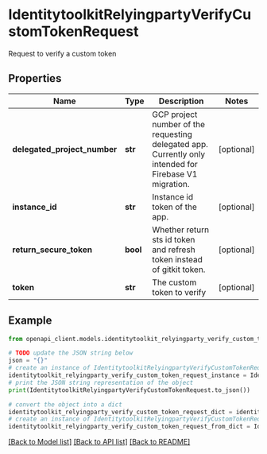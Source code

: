 # IdentitytoolkitRelyingpartyVerifyCustomTokenRequest

Request to verify a custom token

## Properties

Name | Type | Description | Notes
------------ | ------------- | ------------- | -------------
**delegated_project_number** | **str** | GCP project number of the requesting delegated app. Currently only intended for Firebase V1 migration. | [optional] 
**instance_id** | **str** | Instance id token of the app. | [optional] 
**return_secure_token** | **bool** | Whether return sts id token and refresh token instead of gitkit token. | [optional] 
**token** | **str** | The custom token to verify | [optional] 

## Example

```python
from openapi_client.models.identitytoolkit_relyingparty_verify_custom_token_request import IdentitytoolkitRelyingpartyVerifyCustomTokenRequest

# TODO update the JSON string below
json = "{}"
# create an instance of IdentitytoolkitRelyingpartyVerifyCustomTokenRequest from a JSON string
identitytoolkit_relyingparty_verify_custom_token_request_instance = IdentitytoolkitRelyingpartyVerifyCustomTokenRequest.from_json(json)
# print the JSON string representation of the object
print(IdentitytoolkitRelyingpartyVerifyCustomTokenRequest.to_json())

# convert the object into a dict
identitytoolkit_relyingparty_verify_custom_token_request_dict = identitytoolkit_relyingparty_verify_custom_token_request_instance.to_dict()
# create an instance of IdentitytoolkitRelyingpartyVerifyCustomTokenRequest from a dict
identitytoolkit_relyingparty_verify_custom_token_request_from_dict = IdentitytoolkitRelyingpartyVerifyCustomTokenRequest.from_dict(identitytoolkit_relyingparty_verify_custom_token_request_dict)
```
[[Back to Model list]](../README.md#documentation-for-models) [[Back to API list]](../README.md#documentation-for-api-endpoints) [[Back to README]](../README.md)



